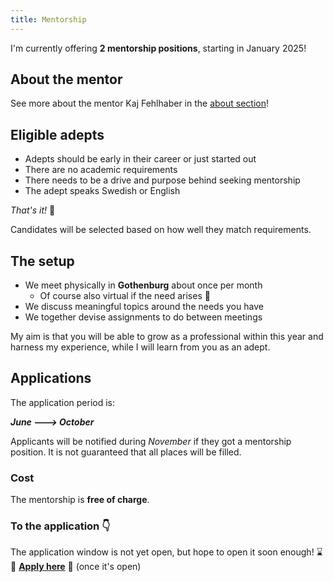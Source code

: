 ```yaml
---
title: Mentorship
---
```


I'm currently offering **2 mentorship positions**, starting in January 2025!

## About the mentor
See more about the mentor Kaj Fehlhaber in the [about section](../about)!

## Eligible adepts

- Adepts should be early in their career or just started out
- There are no academic requirements
- There needs to be a drive and purpose behind seeking mentorship
- The adept speaks Swedish or English

*That's it!* 🙌

Candidates will be selected based on how well they match requirements.

## The setup

- We meet physically in **Gothenburg** about once per month
  - Of course also virtual if the need arises 🎤
- We discuss meaningful topics around the needs you have
- We together devise assignments to do between meetings

My aim is that you will be able to grow as a professional within this year and harness my experience, while I will learn
from you as an adept.

## Applications
The application period is:

***June ---> October***

Applicants will be notified during *November* if they got a mentorship position.
It is not guaranteed that all places will be filled.

### Cost
The mentorship is **free of charge**.

### To the application 👇

The application window is not yet open, but hope to open it soon enough! ⌛
📨 [**Apply here**](https://forms.gle/qx2zdkXJTEFTxeM16) 📨 (once it's open)
